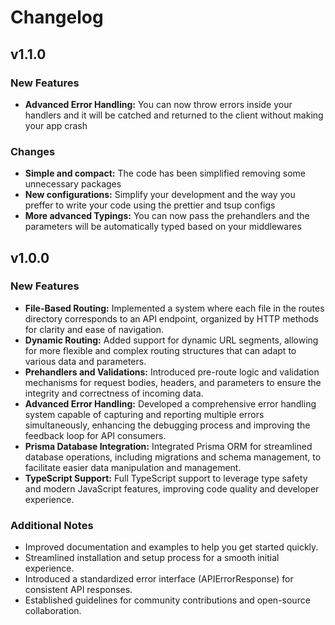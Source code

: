 # Changelog

## v1.1.0

### New Features

- **Advanced Error Handling:** You can now throw errors inside your handlers and it will be catched and returned to the client without making your app crash

### Changes

- **Simple and compact:** The code has been simplified removing some unnecessary packages
- **New configurations:** Simplify your development and the way you preffer to write your code using the prettier and tsup configs
- **More advanced Typings:** You can now pass the prehandlers and the parameters will be automatically typed based on your middlewares

## v1.0.0

### New Features

- **File-Based Routing:** Implemented a system where each file in the routes directory corresponds to an API endpoint, organized by HTTP methods for clarity and ease of navigation.
- **Dynamic Routing:** Added support for dynamic URL segments, allowing for more flexible and complex routing structures that can adapt to various data and parameters.
- **Prehandlers and Validations:** Introduced pre-route logic and validation mechanisms for request bodies, headers, and parameters to ensure the integrity and correctness of incoming data.
- **Advanced Error Handling:** Developed a comprehensive error handling system capable of capturing and reporting multiple errors simultaneously, enhancing the debugging process and improving the feedback loop for API consumers.
- **Prisma Database Integration:** Integrated Prisma ORM for streamlined database operations, including migrations and schema management, to facilitate easier data manipulation and management.
- **TypeScript Support:** Full TypeScript support to leverage type safety and modern JavaScript features, improving code quality and developer experience.

### Additional Notes

- Improved documentation and examples to help you get started quickly.
- Streamlined installation and setup process for a smooth initial experience.
- Introduced a standardized error interface (APIErrorResponse) for consistent API responses.
- Established guidelines for community contributions and open-source collaboration.
